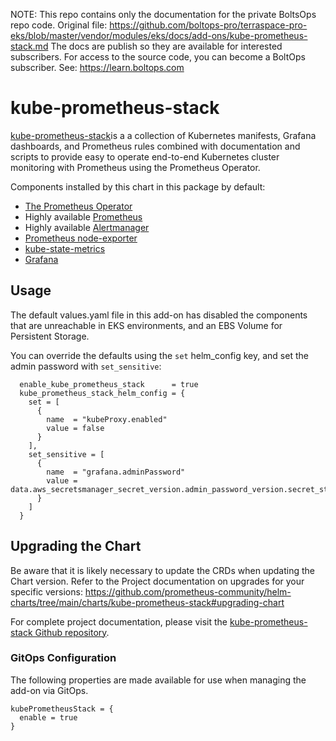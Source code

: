 <!-- note marker start -->
NOTE: This repo contains only the documentation for the private BoltsOps repo code.
Original file: https://github.com/boltops-pro/terraspace-pro-eks/blob/master/vendor/modules/eks/docs/add-ons/kube-prometheus-stack.md
The docs are publish so they are available for interested subscribers.
For access to the source code, you can become a BoltOps subscriber.
See: https://learn.boltops.com

<!-- note marker end -->

# kube-prometheus-stack
[kube-prometheus-stack](https://github.com/prometheus-community/helm-charts/tree/main/charts/kube-prometheus-stack)is a a collection of Kubernetes manifests, Grafana dashboards, and Prometheus rules combined with documentation and scripts to provide easy to operate end-to-end Kubernetes cluster monitoring with Prometheus using the Prometheus Operator.

Components installed by this chart in this package by default:

  - [The Prometheus Operator](https://github.com/prometheus-operator/prometheus-operator)
  - Highly available [Prometheus](https://github.com/prometheus/prometheus)
  - Highly available [Alertmanager](https://github.com/prometheus/alertmanager)
  - [Prometheus node-exporter](https://github.com/prometheus/node_exporter)
  - [kube-state-metrics](https://github.com/kubernetes/kube-state-metrics)
  - [Grafana](https://github.com/grafana/grafana)


## Usage

The default values.yaml file in this add-on has disabled the components that are unreachable in EKS environments, and an EBS Volume for Persistent Storage.

You can override the defaults using the `set` helm_config key, and set the admin password with `set_sensitive`:

```hcl
  enable_kube_prometheus_stack      = true
  kube_prometheus_stack_helm_config = {
    set = [
      {
        name  = "kubeProxy.enabled"
        value = false
      }
    ],
    set_sensitive = [
      {
        name  = "grafana.adminPassword"
        value = data.aws_secretsmanager_secret_version.admin_password_version.secret_string
      }
    ]
  }
```

## Upgrading the Chart

Be aware that it is likely necessary to update the CRDs when updating the Chart version. Refer to the Project documentation on upgrades for your specific versions: https://github.com/prometheus-community/helm-charts/tree/main/charts/kube-prometheus-stack#upgrading-chart


For complete project documentation, please visit the [kube-prometheus-stack Github repository](https://github.com/prometheus-community/helm-charts/tree/main/charts/kube-prometheus-stack).

### GitOps Configuration

The following properties are made available for use when managing the add-on via GitOps.

```hcl
kubePrometheusStack = {
  enable = true
}
```
